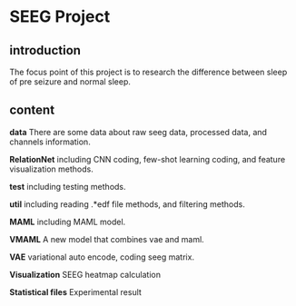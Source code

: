 # SEEG Project
## introduction 

The focus point of this project is to research the difference between sleep of pre seizure and normal sleep.


## content

**data**  There are some data about raw seeg data, processed data, and channels information.

**RelationNet**  including CNN coding, few-shot learning coding, and feature visualization methods.

**test** including testing methods.

**util**  including reading .*edf file methods, and filtering methods.

**MAML** including MAML model.

**VMAML** A new model that combines vae and maml.

**VAE** variational auto encode, coding seeg matrix.

**Visualization**  SEEG heatmap calculation

**Statistical files** Experimental result 






